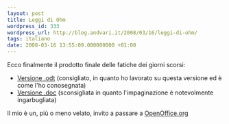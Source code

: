 ```yaml
---
layout: post
title: Leggi di Ohm
wordpress_id: 333
wordpress_url: http://blog.andvari.it/2008/03/16/leggi-di-ohm/
tags: italiano
date: 2008-03-16 13:55:09.000000000 +01:00
---
```

Ecco finalmente il prodotto finale delle fatiche dei giorni scorsi:
<ul>
	<li><a href="http://www.andvari.it/docs/blog_files/Leggi%20di%20Ohm.odt">Versione .odt</a> (consigliato, in quanto ho lavorato su questa versione ed è come l'ho conosegnata)</li>
	<li><a href="http://www.andvari.it/docs/blog_files/Leggi%20di%20Ohm.doc">Versione .doc</a> (sconsigliata in quanto l'impaginazione è notevolmente ingarbugliata)</li>
</ul>
Il mio è un, più o meno velato, invito a passare a <a href="http://www.openoffice.org">OpenOffice.org</a>
